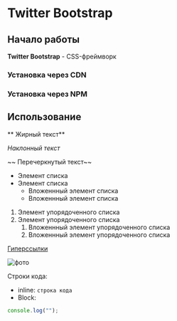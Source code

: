 # Twitter Bootstrap

## Начало работы
**Twitter Bootstrap** - CSS-фреймворк
### Установка через CDN

### Установка через NPM

## Использование

** Жирный текст**

*Наклонный текст*

~~ Перечеркнутый текст~~

* Элемент списка
* Элемент списка
	* Вложеннный элемент списка
	* Вложеннный элемент списка
1. Элемент упорядоченного списка
1. Элемент упорядоченного списка
	1. Вложеннный элемент упорядоченного списка
	1. Вложеннный элемент упорядоченного списка
	
[Гиперссылки](http://github.com)

![фото](https://s1.1zoom.ru/big3/26/357022-svetik.jpg)

Строки кода:
- inline: `строка кода`
- Block: 
```javascript
console.log("");
```
